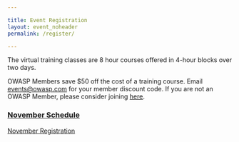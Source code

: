 ```yaml
---

title: Event Registration
layout: event_noheader
permalink: /register/

---
```

The virtual training classes are 8 hour courses offered in 4-hour blocks over two days. 

OWASP Members save $50 off the cost of a training course. Email events@owasp.com for your member discount code. If you are not an OWASP Member, please consider joining [here](https://owasp.org/membership/).

### [November Schedule](/schedule_november/)
[November Registration](https://www.eventbrite.com/e/owasp-2021-virtual-appsec-training-november-tickets-150803696917)

